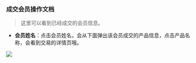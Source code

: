 ﻿<link href="/css/erp_docs.css?v=@ViewBag.Version" rel="stylesheet" />

### 成交会员操作文档
>这里可以看到已经成交的会员信息。

- **会员姓名**：点击会员姓名，会从下面弹出该会员成交的产品信息，点击产品名称，会看到交易的详情页哦。 
<img src="/docs/user/images/user015.jpg" />

 